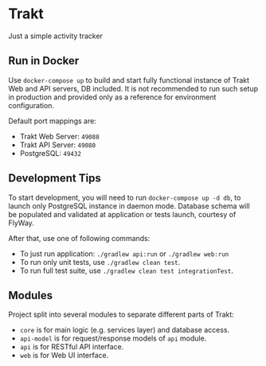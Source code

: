 # Trakt

Just a simple activity tracker

## Run in Docker

Use `docker-compose up` to build and start fully functional instance of Trakt Web and API servers, DB included.
It is not recommended to run such setup in production and provided only as a reference for environment configuration.

Default port mappings are:
- Trakt Web Server: `49088`
- Trakt API Server: `49080`
- PostgreSQL: `49432`

## Development Tips

To start development, you will need to run `docker-compose up -d db`, to launch only PostgreSQL instance in daemon mode.
Database schema will be populated and validated at application or tests launch, courtesy of FlyWay.

After that, use one of following commands:
- To just run application: `./gradlew api:run` or `./gradlew web:run`
- To run only unit tests, use `./gradlew clean test`.
- To run full test suite, use `./gradlew clean test integrationTest`.

## Modules

Project split into several modules to separate different parts of Trakt:
- `core` is for main logic (e.g. services layer) and database access.
- `api-model` is for request/response models of `api` module.
- `api` is for RESTful API interface.
- `web` is for Web UI interface.
